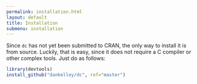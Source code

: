 ```yaml
---
permalink: installation.html
layout: default
title: Installation
submenu: installation
---
```


Since `dc` has not yet been submitted to CRAN, the only way to install it is
from source. Luckily, that is easy, since it does not require a C compiler or
other complex tools. Just do as follows:

```R
library(devtools)
install_github("dankelley/dc", ref="master")
```

